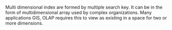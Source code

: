 Multi dimensional index are formed by multiple search key. It can be in the form of 
multidimensional array used by complex organizations. Many applications GIS, OLAP requires this to 
view as existing in a space for two or more dimensions.
